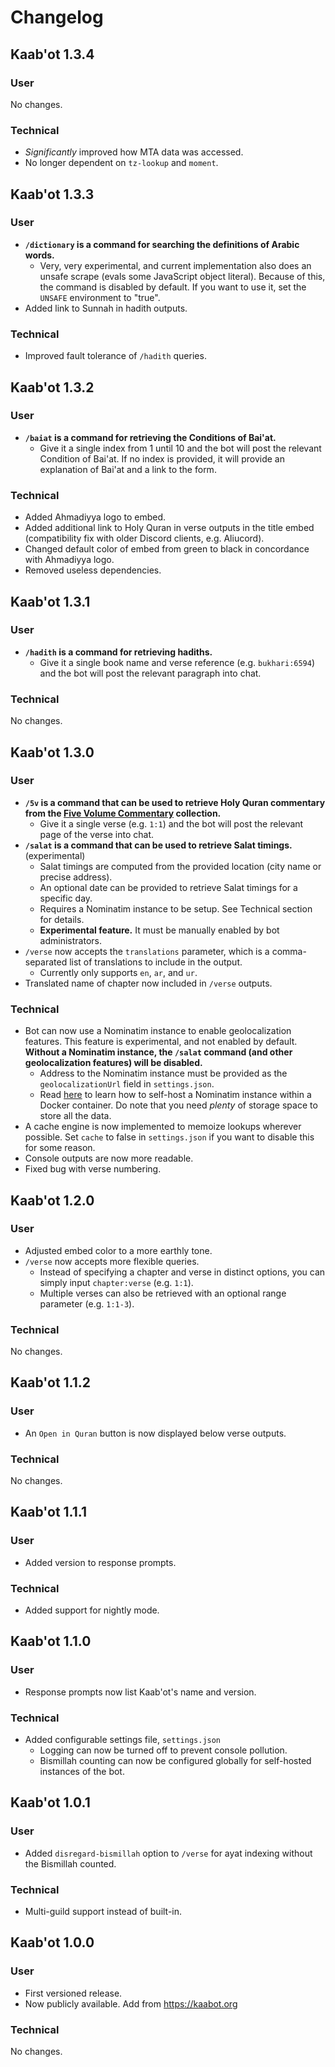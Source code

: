 # Changelog

## Kaab'ot 1.3.4

### User

No changes.

### Technical

- _Significantly_ improved how MTA data was accessed.
- No longer dependent on `tz-lookup` and `moment`.

## Kaab'ot 1.3.3

### User

- **`/dictionary` is a command for searching the definitions of Arabic words.**
  - Very, very experimental, and current implementation also does an unsafe scrape (evals some JavaScript object literal). Because of this, the command is disabled by default. If you want to use it, set the `UNSAFE` environment to "true".
- Added link to Sunnah in hadith outputs.

### Technical

- Improved fault tolerance of `/hadith` queries.

## Kaab'ot 1.3.2

### User

- **`/baiat` is a command for retrieving the Conditions of Bai'at.**
  - Give it a single index from 1 until 10 and the bot will post the relevant Condition of Bai'at. If no index is provided, it will provide an explanation of Bai'at and a link to the form.

### Technical

- Added Ahmadiyya logo to embed.
- Added additional link to Holy Quran in verse outputs in the title embed (compatibility fix with older Discord clients, e.g. Aliucord).
- Changed default color of embed from green to black in concordance with Ahmadiyya logo.
- Removed useless dependencies.

## Kaab'ot 1.3.1

### User

- **`/hadith` is a command for retrieving hadiths.**
  - Give it a single book name and verse reference (e.g. `bukhari:6594`) and the bot will post the relevant paragraph into chat.

### Technical

No changes.

## Kaab'ot 1.3.0

### User

- **`/5v` is a command that can be used to retrieve Holy Quran commentary from the [Five Volume Commentary](https://www.booksonislam.org/products/five-volume-commentary) collection.**
  - Give it a single verse (e.g. `1:1`) and the bot will post the relevant page of the verse into chat.
- **`/salat` is a command that can be used to retrieve Salat timings.** (experimental)
  - Salat timings are computed from the provided location (city name or precise address).
  - An optional date can be provided to retrieve Salat timings for a specific day.
  - Requires a Nominatim instance to be setup. See Technical section for details.
  - **Experimental feature.** It must be manually enabled by bot administrators.
- `/verse` now accepts the `translations` parameter, which is a comma-separated list of translations to include in the output.
  - Currently only supports `en`, `ar`, and `ur`.
- Translated name of chapter now included in `/verse` outputs.

### Technical

- Bot can now use a Nominatim instance to enable geolocalization features. This feature is experimental, and not enabled by default. **Without a Nominatim instance, the `/salat` command (and other geolocalization features) will be disabled.**
  - Address to the Nominatim instance must be provided as the `geolocalizationUrl` field in `settings.json`.
  - Read [here](https://github.com/mediagis/nominatim-docker/tree/master/4.4) to learn how to self-host a Nominatim instance within a Docker container. Do note that you need _plenty_ of storage space to store all the data.
- A cache engine is now implemented to memoize lookups wherever possible. Set `cache` to false in `settings.json` if you want to disable this for some reason.
- Console outputs are now more readable.
- Fixed bug with verse numbering.

## Kaab'ot 1.2.0

### User

- Adjusted embed color to a more earthly tone.
- `/verse` now accepts more flexible queries.
  - Instead of specifying a chapter and verse in distinct options, you can simply input `chapter:verse` (e.g. `1:1`).
  - Multiple verses can also be retrieved with an optional range parameter (e.g. `1:1-3`).

### Technical

No changes.

## Kaab'ot 1.1.2

### User

- An `Open in Quran` button is now displayed below verse outputs.

### Technical

No changes.

## Kaab'ot 1.1.1

### User

- Added version to response prompts.

### Technical

- Added support for nightly mode.

## Kaab'ot 1.1.0

### User

- Response prompts now list Kaab'ot's name and version.

### Technical

- Added configurable settings file, `settings.json`
  - Logging can now be turned off to prevent console pollution.
  - Bismillah counting can now be configured globally for self-hosted instances of the bot.

## Kaab'ot 1.0.1

### User

- Added `disregard-bismillah` option to `/verse` for ayat indexing without the Bismillah counted.

### Technical

- Multi-guild support instead of built-in.

## Kaab'ot 1.0.0

### User

- First versioned release.
- Now publicly available. Add from https://kaabot.org

### Technical

No changes.
